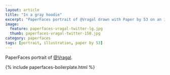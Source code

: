 ```yaml
---
layout: article
title: "In a gray hoodie"
excerpt: "PaperFaces portrait of @Vragal drawn with Paper by 53 on an iPad."
image: 
  feature: paperfaces-vragal-twitter-lg.jpg
  thumb: paperfaces-vragal-twitter-150.jpg
category: paperfaces
tags: [portrait, illustration, paper by 53]
---
```


PaperFaces portrait of [@Vragal](http://twitter.com/Vragal).

{% include paperfaces-boilerplate.html %}